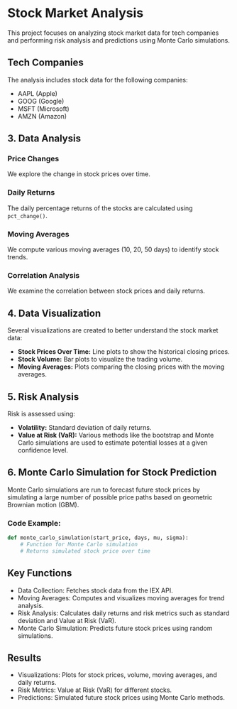 
# Stock Market Analysis

This project focuses on analyzing stock market data for tech companies and performing risk analysis and predictions using Monte Carlo simulations.

## Tech Companies
The analysis includes stock data for the following companies:
- AAPL (Apple)
- GOOG (Google)
- MSFT (Microsoft)
- AMZN (Amazon)

## 3. Data Analysis
### Price Changes
We explore the change in stock prices over time.

### Daily Returns
The daily percentage returns of the stocks are calculated using `pct_change()`.

### Moving Averages
We compute various moving averages (10, 20, 50 days) to identify stock trends.

### Correlation Analysis
We examine the correlation between stock prices and daily returns.

## 4. Data Visualization
Several visualizations are created to better understand the stock market data:
- **Stock Prices Over Time:** Line plots to show the historical closing prices.
- **Stock Volume:** Bar plots to visualize the trading volume.
- **Moving Averages:** Plots comparing the closing prices with the moving averages.

## 5. Risk Analysis
Risk is assessed using:
- **Volatility:** Standard deviation of daily returns.
- **Value at Risk (VaR):** Various methods like the bootstrap and Monte Carlo simulations are used to estimate potential losses at a given confidence level.

## 6. Monte Carlo Simulation for Stock Prediction
Monte Carlo simulations are run to forecast future stock prices by simulating a large number of possible price paths based on geometric Brownian motion (GBM).

### Code Example:
```python
def monte_carlo_simulation(start_price, days, mu, sigma):
    # Function for Monte Carlo simulation
    # Returns simulated stock price over time
```




## Key Functions
- Data Collection: Fetches stock data from the IEX API.
- Moving Averages: Computes and visualizes moving averages for trend analysis.
- Risk Analysis: Calculates daily returns and risk metrics such as standard deviation and Value at Risk (VaR).
- Monte Carlo Simulation: Predicts future stock prices using random simulations.

## Results
- Visualizations: Plots for stock prices, volume, moving averages, and daily returns.
- Risk Metrics: Value at Risk (VaR) for different stocks.
- Predictions: Simulated future stock prices using Monte Carlo methods.


